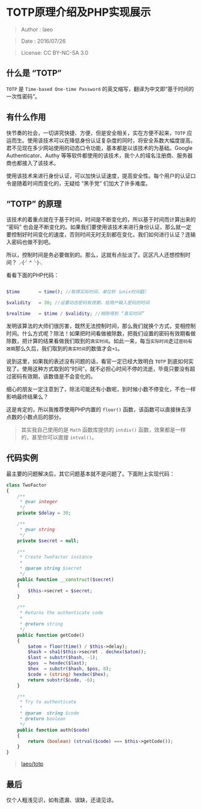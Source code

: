 # TOTP原理介绍及PHP实现展示

> Author : laeo

> Date   : 2016/07/26

> License: CC BY-NC-SA 3.0

## 什么是 “TOTP”

`TOTP` 是 `Time-based One-time Password` 的英文缩写，翻译为中文即“基于时间的一次性密码”。

## 有什么作用

快节奏的社会，一切讲究快捷、方便，但是安全相关，实在方便不起来，`TOTP` 应运而生。使用该技术可以在降低身份认证复杂度的同时，将安全系数大幅度提高。君不见现在多少网站使用的动态口令功能，基本都是以该技术的为基础。Google Authenticator、Authy 等等软件都使用的该技术，我个人的域名注册商、服务器商也都接入了该技术。

使用该技术来进行身份认证，可以加快认证速度，提高安全性。每个用户的认证口令是随着时间而变化的，无疑给 “黑手党” 们加大了许多难度。

## “TOTP” 的原理

该技术的着重点就在于基于时间，时间是不断变化的，所以基于时间而计算出来的 “密码” 也会是不断变化的。如果我们要使用该技术来进行身份认证，那么就一定要控制好时间变化的速度，否则时间无时无刻都在变化，我们如何进行认证？连输入密码也做不到吧。

所以，控制时间是务必要做到的。那么，这就有点扯淡了。区区凡人还想控制时间？╭(╯^╰)╮

看看下面的PHP代码：

```php

$time       = time(); //取得实际时间，单位秒（unix时间戳）

$validity   = 30; //设置动态密码有效期，给用户输入密码的时间

$realtime   = $time / $validity; //相除得到 “真实时间”

```

发明该算法的大师们很厉害，既然无法控制时间，那么我们就换个方式，变相控制时间。什么方式呢？除法！如果把时间看做被除数，把我们设置的密码有效期看做除数，把计算的结果看做我们取到的`真实时间`。如此一来，每当`实际时间`走过`密码有效期`那么久后，我们取到的`真实时间`的数值才会`+1`。

说到这里，如果我的表述没有问题的话，看官一定已经大致明白 `TOTP` 到底如何实现了。使用这种方式取到的“时间”，就不必担心时间不停的流逝，毕竟只要没有超过密码有效期，该数值是不会变化的。

细心的朋友一定注意到了，除法可能还有小数呢，到时候小数不停变化，不也一样影响最终结果么？

这是肯定的，所以我推荐使用PHP内置的 `floor()` 函数，该函数可以直接抹去浮点数的小数点后的部分。

> 其实我自己使用的是 `Math` 函数库提供的 `intdiv()` 函数，效果都是一样的，甚至你可以直接 `intval()`。

## 代码实例

最主要的问题解决后，其它问题基本就不是问题了。下面附上实现代码：

```php
class TwoFactor
{
    /**
     * @var integer
     */
    private $delay = 30;

    /**
     * @var string
     */
    private $secret = null;

    /**
     * Create TwoFactor instance
     *
     * @param string $secret
     */
    public function __construct($secret)
    {
        $this->secret = $secret;
    }

    /**
     * Returns the authenticate code
     *
     * @return string
     */
    public function getCode()
    {
        $atom = floor(time() / $this->delay);
        $hash = sha1($this->secret . dechex($atom));
        $last = substr($hash, -1);
        $pos  = hexdec($last);
        $hex  = substr($hash, $pos, 8);
        $code = (string) hexdec($hex);
        return substr($code, -6);
    }

    /**
     * Try to authenticate
     *
     * @param  string $code
     * @return boolean
     */
    public function auth($code)
    {
        return (boolean) (strval($code) === $this->getCode());
    }
}
```

> [laeo/totp](https://github.com/laeo/totp)

## 最后

仅个人粗浅见识，如有遗漏、误缺，还请见谅。
